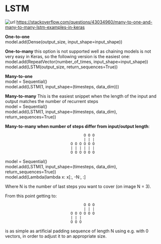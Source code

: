 # LSTM

![url](https://i.stack.imgur.com/b4sus.jpg)
https://stackoverflow.com/questions/43034960/many-to-one-and-many-to-many-lstm-examples-in-keras

**One-to-one**   
model.add(Dense(output_size, input_shape=input_shape))

**One-to-many** this option is not supported well as chaining models is not very easy in Keras, so the following version is the easiest one:   
model.add(RepeatVector(number_of_times, input_shape=input_shape))      
model.add(LSTM(output_size, return_sequences=True))      

**Many-to-one**   
model = Sequential()   
model.add(LSTM(1, input_shape=(timesteps, data_dim)))   

**Many-to-many** This is the easiest snippet when the length of the input and output matches the number of recurrent steps   
model = Sequential()   
model.add(LSTM(1, input_shape=(timesteps, data_dim), return_sequences=True))   
   
**Many-to-many when number of steps differ from input/output length**:   

                                        O O O  
                                        | | |  
                                  O O O O O O  
                                  | | | | | |    
                                  O O O O O O   
                                  
model = Sequential()   
model.add(LSTM(1, input_shape=(timesteps, data_dim), return_sequences=True))   
model.add(Lambda(lambda x: x[:, -N:, :]   

Where N is the number of last steps you want to cover (on image N = 3).   

From this point getting to:

                                        O O O
                                        | | |
                                  O O O O O O
                                  | | | 
                                  O O O 
                                  
is as simple as artificial padding sequence of length N using e.g. with 0 vectors, in order to adjust it to an appropriate size.

